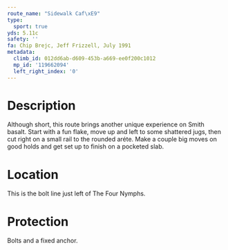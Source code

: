 ```yaml
---
route_name: "Sidewalk Caf\xE9"
type:
  sport: true
yds: 5.11c
safety: ''
fa: Chip Brejc, Jeff Frizzell, July 1991
metadata:
  climb_id: 012dd6ab-d609-453b-a669-ee0f200c1012
  mp_id: '119662094'
  left_right_index: '0'
---
```

# Description
Although short, this route brings another unique experience on Smith basalt. Start with a fun flake, move up and left to some shattered jugs, then cut right on a small rail to the rounded aréte. Make a couple big moves on good holds and get set up to finish on a pocketed slab.

# Location
This is the bolt line just left of The Four Nymphs.

# Protection
Bolts and a fixed anchor.
